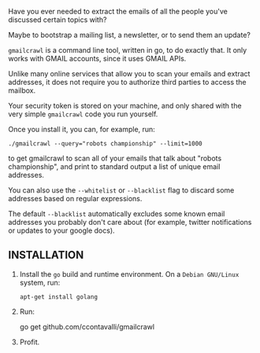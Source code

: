 Have you ever needed to extract the emails of all the people you've
discussed certain topics with?

Maybe to bootstrap a mailing list, a newsletter, or to send them an update?

`gmailcrawl` is a command line tool, written in go, to do exactly that.
It only works with GMAIL accounts, since it uses GMAIL APIs.

Unlike many online services that allow you to scan your emails and extract
addresses, it does not require you to authorize third parties to access the
mailbox.

Your security token is stored on your machine, and only shared with
the very simple `gmailcrawl` code you run yourself.

Once you install it, you can, for example, run:

    ./gmailcrawl --query="robots championship" --limit=1000

to get gmailcrawl to scan all of your emails that talk about "robots
championship", and print to standard output a list of unique email addresses.

You can also use the `--whitelist` or `--blacklist` flag to discard some
addresses based on regular expressions.

The default `--blacklist` automatically excludes some known email addresses
you probably don't care about (for example, twitter notifications or
updates to your google docs).

## INSTALLATION

1) Install the `go` build and runtime environment. On a `Debian GNU/Linux`
   system, run:

       apt-get install golang

2) Run:
    
    go get github.com/ccontavalli/gmailcrawl


3) Profit.
